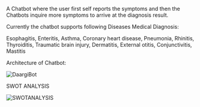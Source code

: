 A Chatbot where the user first self reports the symptoms and then the Chatbots inquire more symptoms to arrive at the diagnosis result.

Currently the chatbot supports following Diseases Medical Diagnosis:

Esophagitis, 
Enteritis, 
Asthma, 
Coronary heart disease, 
Pneumonia, 
Rhinitis, 
Thyroiditis, 
Traumatic brain injury, 
Dermatitis, 
External otitis, 
Conjunctivitis, 
Mastitis

Architecture of Chatbot:

![DaargiBot](https://user-images.githubusercontent.com/88608893/221353051-6c5ebdae-86f4-4d19-bf13-dbe89b70084c.png)


SWOT ANALYSIS


![SWOTANALYSIS](https://user-images.githubusercontent.com/88608893/221353122-c75ed90a-d50f-4047-95df-9cef878e6576.JPG)
